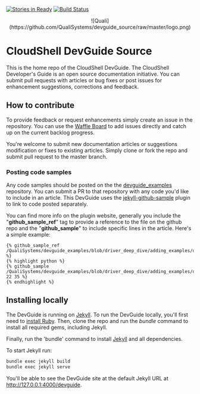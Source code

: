 [![Stories in Ready](https://badge.waffle.io/QualiSystems/devguide_source.svg?label=ready&title=Ready)](http://waffle.io/QualiSystems/devguide_source)
[![Build Status](https://travis-ci.org/QualiSystems/devguide_source.svg?branch=master)](https://travis-ci.org/QualiSystems/devguide_source)


<p align="center">
![Quali](https://github.com/QualiSystems/devguide_source/raw/master/logo.png)
</p>

# CloudShell DevGuide Source

This is the home repo of the CloudShell DevGuide. The CloudShell Developer's Guide is an open
source documentation initiative. You can submit pull requests with articles or bug fixes or post issues for enhancement suggestions, corrections and feedback.

## How to contribute

To provide feedback or request enhancements simply create an issue in the repository. You can use the [Waffle Board](https://waffle.io/QualiSystems/devguide_source) to add issues directly and catch up on the current backlog progress.

You're welcome to submit new documentation articles or suggestions modification or fixes to existing articles.
Simply clone or fork the repo and submit pull request to the master branch.


### Posting code samples

Any code samples should be posted on the the [devguide_examples](https://github.com/QualiSystems/devguide_examples) repository. You can submit a PR to that repository with any code you'd like to include in an article. This DevGuide uses the [jekyll-github-sample](https://github.com/bwillis/jekyll-github-sample) plugin to link to code posted separately.

You can find more info on the plugin website, generally you include the "**github_sample_ref**" tag to provide a reference to the file on the github repo and the "**github_sample**" to include specific lines in the article. Here's a simple example:

```Liquid
{% github_sample_ref /QualiSystems/devguide_examples/blob/driver_deep_dive/adding_examples/driver_deep_dive/src/driver.py %}
{% highlight python %}
{% github_sample /QualiSystems/devguide_examples/blob/driver_deep_dive/adding_examples/driver_deep_dive/src/driver.py 22 35 %}
{% endhighlight %}
```

## Installing locally

The DevGuide is running on [Jekyll](https://jekyllrb.com/). To run the DevGuide locally, you'll first need to [install Ruby](https://www.ruby-lang.org/en/documentation/installation/). Then, clone the repo and run the _bundle_ command to install all required gems, including Jekyll.

Finally, run the 'bundle' command to install [Jekyll](https://jekyllrb.com/) and all dependencies.

To start Jekyll run:

```bash
bundle exec jekyll build
bundle exec jekyll serve
```

You'll be able to see the DevGuide site at the default Jekyll URL at http://127.0.0.1:4000/devguide.
